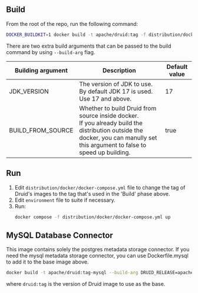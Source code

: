 <!--
  ~ Licensed to the Apache Software Foundation (ASF) under one
  ~ or more contributor license agreements.  See the NOTICE file
  ~ distributed with this work for additional information
  ~ regarding copyright ownership.  The ASF licenses this file
  ~ to you under the Apache License, Version 2.0 (the
  ~ "License"); you may not use this file except in compliance
  ~ with the License.  You may obtain a copy of the License at
  ~
  ~   http://www.apache.org/licenses/LICENSE-2.0
  ~
  ~ Unless required by applicable law or agreed to in writing,
  ~ software distributed under the License is distributed on an
  ~ "AS IS" BASIS, WITHOUT WARRANTIES OR CONDITIONS OF ANY
  ~ KIND, either express or implied.  See the License for the
  ~ specific language governing permissions and limitations
  ~ under the License.
  -->

## Build

From the root of the repo, run the following command:

```bash
DOCKER_BUILDKIT=1 docker build -t apache/druid:tag -f distribution/docker/Dockerfile .
```

There are two extra build arguments that can be passed to the build command by using `--build-arg` flag.

| Building argument | Description                                                                                                                                                                       | Default value |
|-------------------|-----------------------------------------------------------------------------------------------------------------------------------------------------------------------------------|---------------|
| JDK_VERSION       | The version of JDK to use. By default JDK 17 is used. Use 17 and above.                                                                                                           | 17            |
| BUILD_FROM_SOURCE | Whether to build Druid from source inside docker.<br/> If you already build the distribution outside the docker, you can manully set this argument to false to speed up building. | true          |

## Run

1. Edit `distribution/docker/docker-compose.yml` file to change the tag of Druid's images to the tag that's used in the 'Build' phase above.
2. Edit `environment` file to suite if necessary.
3. Run:
    ```bash
    docker compose -f distribution/docker/docker-compose.yml up
    ```

## MySQL Database Connector

This image contains solely the postgres metadata storage connector. If you
need the mysql metadata storage connector, you can use Dockerfile.mysql to add
it to the base image above.

```bash
docker build -t apache/druid:tag-mysql --build-arg DRUID_RELEASE=apache/druid:tag -f distribution/docker/Dockerfile.mysql .
```

where `druid:tag` is the version of Druid image to use as the base.
